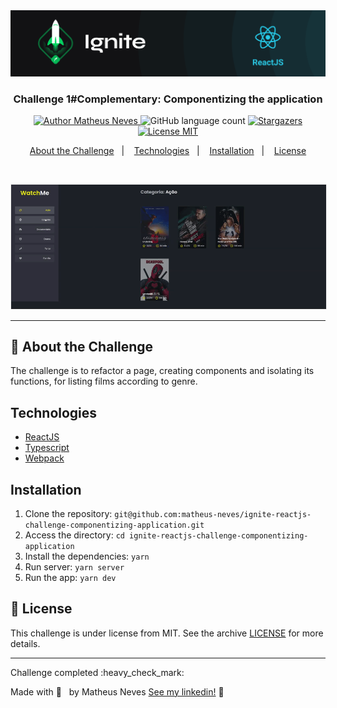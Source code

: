 <img alt="Ignite" src=".github/header.png" />

<h3 align="center">
  Challenge 1#Complementary: Componentizing the application
</h3>

<p align="center">
  <a href="https://github.com/matheus-neves">
    <img alt="Author Matheus Neves" src="https://img.shields.io/badge/author-Matheus%20Neves-%2306b656?color=06b656&style=for-the-badge">
  </a>
  <img alt="GitHub language count" src="https://img.shields.io/github/languages/count/matheus-neves/ignite-reactjs-challenge-componentizing-application?color=06b656&style=for-the-badge">
  <a href="https://github.com/matheus-neves/ignite-reactjs-challenge-componentizing-application/stargazers">
    <img alt="Stargazers" src="https://img.shields.io/github/stars/matheus-neves/ignite-reactjs-challenge-componentizing-application?color=06b656&style=for-the-badge">
  </a>
  <a href="https://github.com/matheus-neves/ignite-reactjs-challenge-componentizing-application/blob/main/LICENSE">
    <img alt="License MIT" src="https://img.shields.io/badge/license-MIT-%2304D361?color=06b656&style=for-the-badge">
  </a>
</p>

<p align="center">
  <a href="#rocket-about-the-challenge">About the Challenge</a>&nbsp;&nbsp;&nbsp;|&nbsp;&nbsp;&nbsp;
  <a href="#technologies">Technologies</a>&nbsp;&nbsp;&nbsp;|&nbsp;&nbsp;&nbsp;
  <a href="#installation">Installation</a>&nbsp;&nbsp;&nbsp;|&nbsp;&nbsp;&nbsp;
  <a href="#memo-license">License</a>
</p>

<br/>
<p align="center"><img style="border: 1px solid #eee;" src=".github/demo.gif"/></p>

---

## :rocket: About the Challenge

The challenge is to refactor a page, creating components and isolating its functions, for listing films according to genre.

## Technologies

- [ReactJS](https://reactjs.com/)
- [Typescript](https://www.typescriptlang.org/)
- [Webpack](https://webpack.js.org/)

## Installation

1. Clone the repository: `git@github.com:matheus-neves/ignite-reactjs-challenge-componentizing-application.git`
2. Access the directory: `cd ignite-reactjs-challenge-componentizing-application`
3. Install the dependencies: `yarn`
4. Run server: `yarn server`
5. Run the app: `yarn dev`

## :memo: License

This challenge is under license from MIT. See the archive [LICENSE](https://github.com/matheus-neves/ignite-reactjs-challenge-componentizing-application/blob/main/LICENSE) for more details.

---

<p>Challenge completed :heavy_check_mark:</p>

Made with 💜 &nbsp; by Matheus Neves [See my linkedin!](https://www.linkedin.com/in/matheus-neves-front-end/) :wave:
